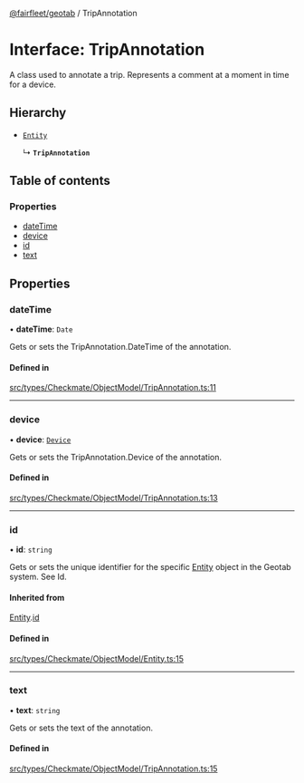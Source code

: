 [@fairfleet/geotab](../README.md) / TripAnnotation

# Interface: TripAnnotation

A class used to annotate a trip. Represents a comment at a moment in time for a device.

## Hierarchy

- [`Entity`](Entity.md)

  ↳ **`TripAnnotation`**

## Table of contents

### Properties

- [dateTime](TripAnnotation.md#datetime)
- [device](TripAnnotation.md#device)
- [id](TripAnnotation.md#id)
- [text](TripAnnotation.md#text)

## Properties

### dateTime

• **dateTime**: `Date`

Gets or sets the TripAnnotation.DateTime of the annotation.

#### Defined in

[src/types/Checkmate/ObjectModel/TripAnnotation.ts:11](https://github.com/fairfleet/geotab/blob/b682f10/src/types/Checkmate/ObjectModel/TripAnnotation.ts#L11)

___

### device

• **device**: [`Device`](Device.md)

Gets or sets the TripAnnotation.Device of the annotation.

#### Defined in

[src/types/Checkmate/ObjectModel/TripAnnotation.ts:13](https://github.com/fairfleet/geotab/blob/b682f10/src/types/Checkmate/ObjectModel/TripAnnotation.ts#L13)

___

### id

• **id**: `string`

Gets or sets the unique identifier for the specific [Entity](Entity.md) object in the Geotab system. See Id.

#### Inherited from

[Entity](Entity.md).[id](Entity.md#id)

#### Defined in

[src/types/Checkmate/ObjectModel/Entity.ts:15](https://github.com/fairfleet/geotab/blob/b682f10/src/types/Checkmate/ObjectModel/Entity.ts#L15)

___

### text

• **text**: `string`

Gets or sets the text of the annotation.

#### Defined in

[src/types/Checkmate/ObjectModel/TripAnnotation.ts:15](https://github.com/fairfleet/geotab/blob/b682f10/src/types/Checkmate/ObjectModel/TripAnnotation.ts#L15)
